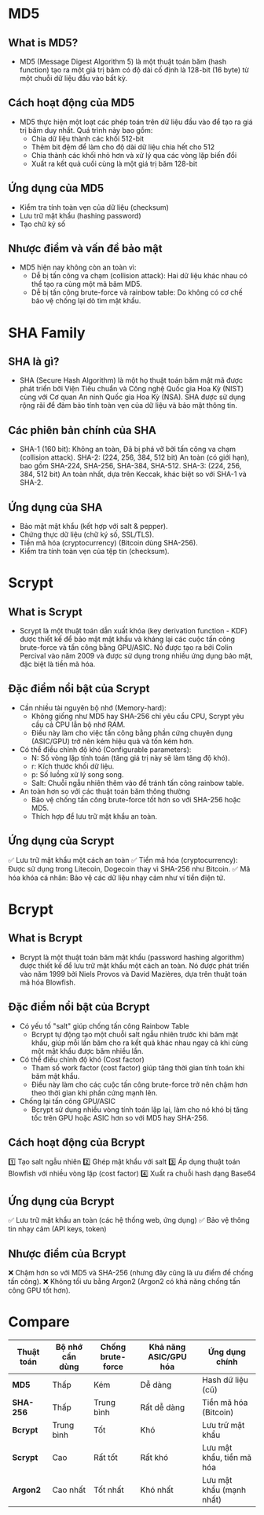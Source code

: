 # MD5
## What is MD5?
- MD5 (Message Digest Algorithm 5) là một thuật toán băm (hash function) tạo ra một giá trị băm có độ dài cố định là 128-bit (16 byte) từ một chuỗi dữ liệu đầu vào bất kỳ.
## Cách hoạt động của MD5
- MD5 thực hiện một loạt các phép toán trên dữ liệu đầu vào để tạo ra giá trị băm duy nhất. Quá trình này bao gồm:
    - Chia dữ liệu thành các khối 512-bit
    - Thêm bit đệm để làm cho độ dài dữ liệu chia hết cho 512
    - Chia thành các khối nhỏ hơn và xử lý qua các vòng lặp biến đổi
    - Xuất ra kết quả cuối cùng là một giá trị băm 128-bit

## Ứng dụng của MD5
- Kiểm tra tính toàn vẹn của dữ liệu (checksum)
- Lưu trữ mật khẩu (hashing password)
- Tạo chữ ký số
## Nhược điểm và vấn đề bảo mật
- MD5 hiện nay không còn an toàn vì:
    - Dễ bị tấn công va chạm (collision attack): Hai dữ liệu khác nhau có thể tạo ra cùng một mã băm MD5.
    - Dễ bị tấn công brute-force và rainbow table: Do không có cơ chế bảo vệ chống lại dò tìm mật khẩu.

# SHA Family
## SHA là gì?
- SHA (Secure Hash Algorithm) là một họ thuật toán băm mật mã được phát triển bởi Viện Tiêu chuẩn và Công nghệ Quốc gia Hoa Kỳ (NIST) cùng với Cơ quan An ninh Quốc gia Hoa Kỳ (NSA). SHA được sử dụng rộng rãi để đảm bảo tính toàn vẹn của dữ liệu và bảo mật thông tin.
## Các phiên bản chính của SHA
- SHA-1 (160 bit): Không an toàn, Đã bị phá vỡ bởi tấn công va chạm (collision attack).
SHA-2: (224, 256, 384, 512 bit)	An toàn (có giới hạn), bao gồm SHA-224, SHA-256, SHA-384, SHA-512.
SHA-3: (224, 256, 384, 512 bit)	An toàn nhất, dựa trên Keccak, khác biệt so với SHA-1 và SHA-2.

## Ứng dụng của SHA
- Bảo mật mật khẩu (kết hợp với salt & pepper).
- Chứng thực dữ liệu (chữ ký số, SSL/TLS).
- Tiền mã hóa (cryptocurrency) (Bitcoin dùng SHA-256).
- Kiểm tra tính toàn vẹn của tệp tin (checksum).

# Scrypt
## What is Scrypt
- Scrypt là một thuật toán dẫn xuất khóa (key derivation function - KDF) được thiết kế để bảo mật mật khẩu và kháng lại các cuộc tấn công brute-force và tấn công bằng GPU/ASIC. Nó được tạo ra bởi Colin Percival vào năm 2009 và được sử dụng trong nhiều ứng dụng bảo mật, đặc biệt là tiền mã hóa.
## Đặc điểm nổi bật của Scrypt
- Cần nhiều tài nguyên bộ nhớ (Memory-hard):
    - Không giống như MD5 hay SHA-256 chỉ yêu cầu CPU, Scrypt yêu cầu cả CPU lẫn bộ nhớ RAM.
    - Điều này làm cho việc tấn công bằng phần cứng chuyên dụng (ASIC/GPU) trở nên kém hiệu quả và tốn kém hơn.
- Có thể điều chỉnh độ khó (Configurable parameters):
    - N: Số vòng lặp tính toán (tăng giá trị này sẽ làm tăng độ khó).
    - r: Kích thước khối dữ liệu.
    - p: Số luồng xử lý song song.
    - Salt: Chuỗi ngẫu nhiên thêm vào để tránh tấn công rainbow table.
- An toàn hơn so với các thuật toán băm thông thường
    - Bảo vệ chống tấn công brute-force tốt hơn so với SHA-256 hoặc MD5.
    - Thích hợp để lưu trữ mật khẩu an toàn.

## Ứng dụng của Scrypt
✅ Lưu trữ mật khẩu một cách an toàn
✅ Tiền mã hóa (cryptocurrency): Được sử dụng trong Litecoin, Dogecoin thay vì SHA-256 như Bitcoin.
✅ Mã hóa khóa cá nhân: Bảo vệ các dữ liệu nhạy cảm như ví tiền điện tử.

# Bcrypt
## What is Bcrypt
- Bcrypt là một thuật toán băm mật khẩu (password hashing algorithm) được thiết kế để lưu trữ mật khẩu một cách an toàn. Nó được phát triển vào năm 1999 bởi Niels Provos và David Mazières, dựa trên thuật toán mã hóa Blowfish.

## Đặc điểm nổi bật của Bcrypt
- Có yếu tố "salt" giúp chống tấn công Rainbow Table
    - Bcrypt tự động tạo một chuỗi salt ngẫu nhiên trước khi băm mật khẩu, giúp mỗi lần băm cho ra kết quả khác nhau ngay cả khi cùng một mật khẩu được băm nhiều lần.
- Có thể điều chỉnh độ khó (Cost factor)
    - Tham số work factor (cost factor) giúp tăng thời gian tính toán khi băm mật khẩu.
    - Điều này làm cho các cuộc tấn công brute-force trở nên chậm hơn theo thời gian khi phần cứng mạnh lên.
- Chống lại tấn công GPU/ASIC
    - Bcrypt sử dụng nhiều vòng tính toán lặp lại, làm cho nó khó bị tăng tốc trên GPU hoặc ASIC hơn so với MD5 hay SHA-256.

## Cách hoạt động của Bcrypt
1️⃣ Tạo salt ngẫu nhiên
2️⃣ Ghép mật khẩu với salt
3️⃣ Áp dụng thuật toán Blowfish với nhiều vòng lặp (cost factor)
4️⃣ Xuất ra chuỗi hash dạng Base64

## Ứng dụng của Bcrypt
✅ Lưu trữ mật khẩu an toàn (các hệ thống web, ứng dụng)
✅ Bảo vệ thông tin nhạy cảm (API keys, token)

## Nhược điểm của Bcrypt
❌ Chậm hơn so với MD5 và SHA-256 (nhưng đây cũng là ưu điểm để chống tấn công).
❌ Không tối ưu bằng Argon2 (Argon2 có khả năng chống tấn công GPU tốt hơn).

# Compare
| Thuật toán  | Bộ nhớ cần dùng | Chống brute-force | Khả năng ASIC/GPU hóa | Ứng dụng chính             |
|------------|---------------|------------------|--------------------|--------------------------|
| **MD5**    | Thấp          | Kém              | Dễ dàng            | Hash dữ liệu (cũ)        |
| **SHA-256**| Thấp          | Trung bình       | Rất dễ dàng        | Tiền mã hóa (Bitcoin)    |
| **Bcrypt** | Trung bình    | Tốt              | Khó                | Lưu trữ mật khẩu         |
| **Scrypt** | Cao           | Rất tốt          | Rất khó            | Lưu mật khẩu, tiền mã hóa |
| **Argon2** | Cao nhất      | Tốt nhất         | Khó nhất           | Lưu mật khẩu (mạnh nhất)  |
